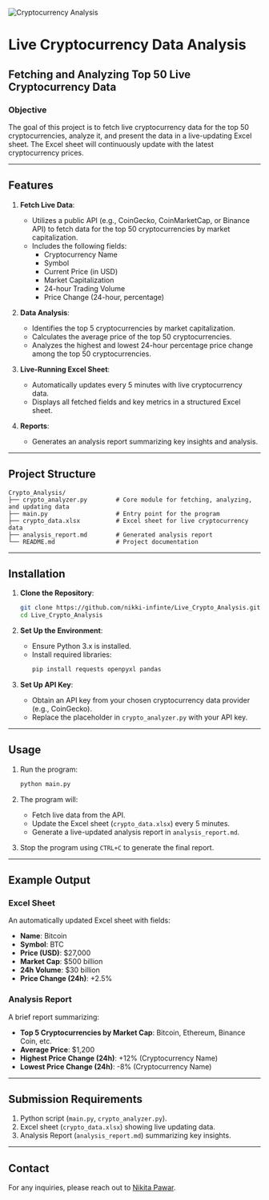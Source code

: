 ![Cryptocurrency Analysis](https://worldoverviewers.com/wp-content/uploads/2023/05/648c2fcb49582300010a17a7_Fundamental-Analysis-in-Crypto-Trading-1600-900.png)


# Live Cryptocurrency Data Analysis

## Fetching and Analyzing Top 50 Live Cryptocurrency Data

### Objective
The goal of this project is to fetch live cryptocurrency data for the top 50 cryptocurrencies, analyze it, and present the data in a live-updating Excel sheet. The Excel sheet will continuously update with the latest cryptocurrency prices.

---

## Features
1. **Fetch Live Data**:
   - Utilizes a public API (e.g., CoinGecko, CoinMarketCap, or Binance API) to fetch data for the top 50 cryptocurrencies by market capitalization.
   - Includes the following fields:
     - Cryptocurrency Name
     - Symbol
     - Current Price (in USD)
     - Market Capitalization
     - 24-hour Trading Volume
     - Price Change (24-hour, percentage)

2. **Data Analysis**:
   - Identifies the top 5 cryptocurrencies by market capitalization.
   - Calculates the average price of the top 50 cryptocurrencies.
   - Analyzes the highest and lowest 24-hour percentage price change among the top 50 cryptocurrencies.

3. **Live-Running Excel Sheet**:
   - Automatically updates every 5 minutes with live cryptocurrency data.
   - Displays all fetched fields and key metrics in a structured Excel sheet.

4. **Reports**:
   - Generates an analysis report summarizing key insights and analysis.

---

## Project Structure
```
Crypto_Analysis/
├── crypto_analyzer.py        # Core module for fetching, analyzing, and updating data
├── main.py                   # Entry point for the program
├── crypto_data.xlsx          # Excel sheet for live cryptocurrency data
├── analysis_report.md        # Generated analysis report
└── README.md                 # Project documentation
```

---

## Installation

1. **Clone the Repository**:
   ```bash
   git clone https://github.com/nikki-infinte/Live_Crypto_Analysis.git
   cd Live_Crypto_Analysis
   ```

2. **Set Up the Environment**:
   - Ensure Python 3.x is installed.
   - Install required libraries:
     ```bash
     pip install requests openpyxl pandas
     ```

3. **Set Up API Key**:
   - Obtain an API key from your chosen cryptocurrency data provider (e.g., CoinGecko).
   - Replace the placeholder in `crypto_analyzer.py` with your API key.

---

## Usage

1. Run the program:
   ```bash
   python main.py
   ```

2. The program will:
   - Fetch live data from the API.
   - Update the Excel sheet (`crypto_data.xlsx`) every 5 minutes.
   - Generate a live-updated analysis report in `analysis_report.md`.

3. Stop the program using `CTRL+C` to generate the final report.

---

## Example Output

### Excel Sheet
An automatically updated Excel sheet with fields:
- **Name**: Bitcoin
- **Symbol**: BTC
- **Price (USD)**: $27,000
- **Market Cap**: $500 billion
- **24h Volume**: $30 billion
- **Price Change (24h)**: +2.5%

### Analysis Report
A brief report summarizing:
- **Top 5 Cryptocurrencies by Market Cap**: Bitcoin, Ethereum, Binance Coin, etc.
- **Average Price**: $1,200
- **Highest Price Change (24h)**: +12% (Cryptocurrency Name)
- **Lowest Price Change (24h)**: -8% (Cryptocurrency Name)

---

## Submission Requirements

1. Python script (`main.py`, `crypto_analyzer.py`).
2. Excel sheet (`crypto_data.xlsx`) showing live updating data.
3. Analysis Report (`analysis_report.md`) summarizing key insights.

---



## Contact
For any inquiries, please reach out to [Nikita Pawar](mailto:nikki@example.com).

